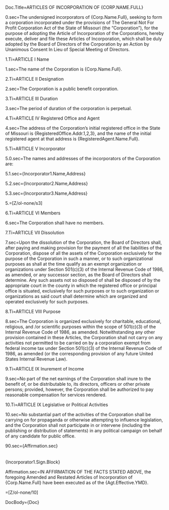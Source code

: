 Doc.Title=ARTICLES OF INCORPORATION OF <span style="text-transform: uppercase">{Corp.Name.Full}</span>

0.sec=The undersigned incorporators of {Corp.Name.Full}, seeking to form a corporation incorporated under the provisions of The General Not For Profit Corporation Act of the State of Missouri (the “Corporation”), for the purpose of adopting the Article of Incorporation of the Corporations, hereby execute, deliver and file these Articles of Incorporation, which shall be duly adopted by the Board of Directors of the Corporation by an Action by Unanimous Consent In Lieu of Special Meeting of Directors.


1.Ti=ARTICLE I  Name

1.sec=The name of the Corporation is {Corp.Name.Full}.


2.Ti=ARTICLE II Designation

2.sec=The Corporation is a public benefit corporation.

3.Ti=ARTICLE III  Duration

3.sec=The period of duration of the corporation is perpetual.

4.Ti=ARTICLE IV  Registered Office and Agent

4.sec=The address of the Corporation’s initial registered office in the State of Missouri is {RegisteredOffice.Addr.1,2,3}, and the name of the initial registered agent at that address is {RegisteredAgent.Name.Full}.

5.Ti=ARTICLE V  Incorporator

5.0.sec=The names and addresses of the incorporators of the Corporation are:

5.1.sec={Incorporator1.Name,Address}

5.2.sec={Incorporator2.Name,Address}

5.3.sec={Incorporator3.Name,Address}

5.=[Z/ol-none/s3]

6.Ti=ARTICLE VI Members

6.sec=The Corporation shall have no members.

7.Ti=ARTICLE VII  Dissolution

7.sec=Upon the dissolution of the Corporation, the Board of Directors shall, after paying and making provision for the payment of all the liabilities of the Corporation, dispose of all the assets of the Corporation exclusively for the purpose of the Corporation in such a manner, or to such organizational purposes as shall at the time qualify as an exempt organization or organizations under Section 501(c)(3) of the Internal Revenue Code of 1986, as amended, or any successor section, as the Board of Directors shall determine.  Any such assets not so disposed of shall be disposed of by the appropriate court in the county in which the registered office or principal office is situated, exclusively for such purposes or to such organization or organizations as said court shall determine which are organized and operated exclusively for such purposes.  

8.Ti=ARTICLE VIII Purpose

8.sec=The Corporation is organized exclusively for charitable, educational, religious, and /or scientific purposes within the scope of 501(c)(3) of the Internal Revenue Code of 1986, as amended.  Notwithstanding any other provision contained in these Articles, the Corporation shall not carry on any activities not permitted to be carried on by a corporation exempt from federal income tax under Section 501(c)(3) of the Internal Revenue Code of 1986, as amended (or the corresponding provision of any future United States Internal Revenue Law).  

9.Ti=ARTICLE IX Inurement of Income

9.sec=No part of the net earnings of the Corporation shall inure to the benefit of, or be distributable to, its directors, officers or other private persons; provided, however, the Corporation shall be authorized to pay reasonable compensation for services rendered.

10.Ti=ARTICLE IX  Legislative or Political Activities

10.sec=No substantial part of the activities of the Corporation shall be carrying on for propaganda or otherwise attempting to influence legislation, and the Corporation shall not participate in or intervene (including the publishing or distribution of statements) in any political campaign on behalf of any candidate for public office.

90.sec={Affirmation.sec}<br><br><br>{Incorporator1.Sign.Block}

Affirmation.sec=IN AFFIRMATION OF THE FACTS STATED ABOVE, the foregoing Amended and Restated Articles of Incorporation of {Corp.Name.Full} have been executed as of the {Agt.Effective.YMD}.

=[Z/ol-none/10]

DocBody={Doc}